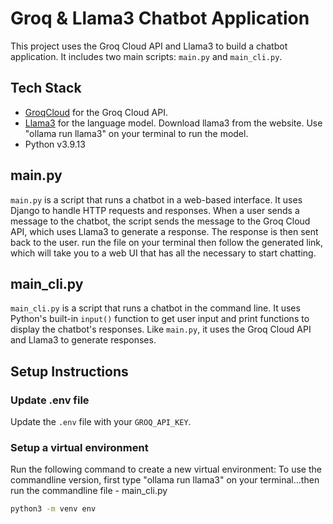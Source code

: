 # Groq & Llama3 Chatbot Application

This project uses the Groq Cloud API and Llama3 to build a chatbot application. It includes two main scripts: `main.py` and `main_cli.py`.

## Tech Stack

- [GroqCloud](https://console.groq.com/login) for the Groq Cloud API.
- [Llama3](https://llama.meta.com/llama3/) for the language model. Download llama3 from the website. Use "ollama run llama3" on 
your terminal to run the model.
- Python v3.9.13

## main.py

`main.py` is a script that runs a chatbot in a web-based interface. It uses Django to handle HTTP requests and responses. When a user sends a message to the chatbot, the script sends the message to the Groq Cloud API, which uses Llama3 to generate a response. The response is then sent back to the user.
run the file on your terminal then follow the generated link, which will take you to a web UI that has all the necessary to start chatting.

## main_cli.py

`main_cli.py` is a script that runs a chatbot in the command line. It uses Python's built-in `input()` function to get user input and print functions to display the chatbot's responses. Like `main.py`, it uses the Groq Cloud API and Llama3 to generate responses.

## Setup Instructions

### Update .env file

Update the `.env` file with your `GROQ_API_KEY`.

### Setup a virtual environment

Run the following command to create a new virtual environment:
To use the commandline version, first type "ollama run llama3" on your terminal...then run the commandline file - main_cli.py

```bash
python3 -m venv env
